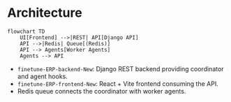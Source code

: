 # Architecture

```mermaid
flowchart TD
    UI[Frontend] -->|REST| API[Django API]
    API -->|Redis| Queue[(Redis)]
    API --> Agents[Worker Agents]
    Agents --> API
```

- `finetune-ERP-backend-New`: Django REST backend providing coordinator and agent hooks.
- `finetune-ERP-frontend-New`: React + Vite frontend consuming the API.
- Redis queue connects the coordinator with worker agents.
